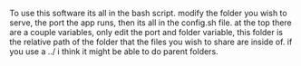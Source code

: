 To use this software its all in the bash script. modify the folder you wish to serve, the port the app runs, then its all in the config.sh file. at the top there are a couple variables, only edit the port and folder variable, this folder is the relative path of the folder that the files you wish to share are inside of. if you use a ../ i think it might be able to do parent folders.
